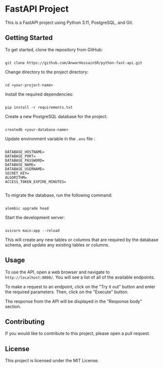 # FastAPI Project

This is a FastAPI project using Python 3.11, PostgreSQL, and Git.

## Getting Started

To get started, clone the repository from GitHub:

```

git clone https://github.com/AnwarHossainSR/python-fast-api.git

```

Change directory to the project directory:

```

cd <your-project-name>

```

Install the required dependencies:

```

pip install -r requirements.txt

```

Create a new PostgreSQL database for the project:

```

createdb <your-database-name>

```

Update environment variable in the `.env` file :

```

DATABASE_HOSTNAME=
DATABASE_PORT=
DATABASE_PASSWORD=
DATABASE_NAME=
DATABASE_USERNAME=
SECRET_KEY=
ALGORITHM=
ACCESS_TOKEN_EXPIRE_MINUTES=


```

To migrate the database, run the following command:

```

alembic upgrade head

```

Start the development server:

```

uvicorn main:app --reload

```

This will create any new tables or columns that are required by the database schema, and update any existing tables or columns.

## Usage

To use the API, open a web browser and navigate to `http://localhost:8000/`. You will see a list of all of the available endpoints.

To make a request to an endpoint, click on the "Try it out" button and enter the required parameters. Then, click on the "Execute" button.

The response from the API will be displayed in the "Response body" section.

## Contributing

If you would like to contribute to this project, please open a pull request.

## License

This project is licensed under the MIT License.